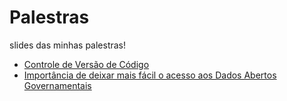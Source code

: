 # Palestras
slides das minhas palestras!

* [Controle de Versão de Código](https://docs.google.com/presentation/d/1UhaFBMDPXroVCm7suU83jNThj9ZrhYFkmFeGj16tda0/edit?usp=sharing)
* [Importância de deixar mais fácil o acesso aos Dados Abertos Governamentais](https://docs.google.com/presentation/d/15C_phJNlLOTDPw3mGUlqlZ5dIyjPILr7MZpSTudOiVQ/edit?usp=sharing)
